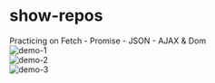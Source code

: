 # show-repos
Practicing on Fetch - Promise - JSON - AJAX & Dom  
![demo-1](https://user-images.githubusercontent.com/74605802/194184833-10252def-abb3-4892-8684-ca6252c976c5.jpg)  
![demo-2](https://user-images.githubusercontent.com/74605802/194184821-382f39b5-bd11-4650-92b0-ae6b106a5d53.jpg)  
![demo-3](https://user-images.githubusercontent.com/74605802/194184825-8ab96d03-b46d-46c2-8c5b-549d847bdd6b.jpg)  
